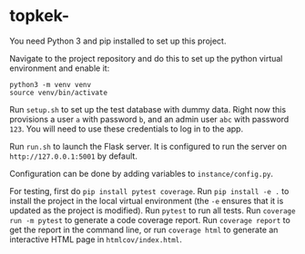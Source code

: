 # topkek-

You need Python 3 and pip installed to set up this project.

Navigate to the project repository and do this to set up the python virtual environment and enable it:

```
python3 -m venv venv
source venv/bin/activate
```

Run `setup.sh` to set up the test database with dummy data. Right now this provisions a user `a` with password `b`, and an admin user `abc` with password `123`. You will need to use these credentials to log in to the app.

Run `run.sh` to launch the Flask server. It is configured to run the server on `http://127.0.0.1:5001` by default.

Configuration can be done by adding variables to `instance/config.py`.

For testing, first do `pip install pytest coverage`. Run `pip install -e .` to install the project in the local virtual environment (the `-e` ensures that it is updated as the project is modified). Run `pytest` to run all tests. Run `coverage run -m pytest` to generate a code coverage report. Run `coverage report` to get the report in the command line, or run `coverage html` to generate an interactive HTML page in `htmlcov/index.html`.
